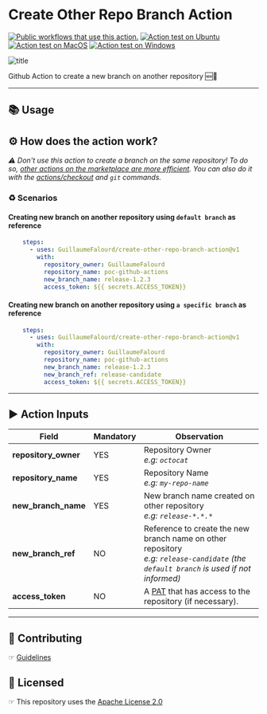 # Create Other Repo Branch Action

[![Public workflows that use this action.](https://img.shields.io/endpoint?url=https%3A%2F%2Fapi-endbug.vercel.app%2Fapi%2Fgithub-actions%2Fused-by%3Faction%3DGuillaumeFalourd%2Fcreate-other-repo-branch-action%26badge%3Dtrue)](https://github.com/search?o=desc&q=GuillaumeFalourd+create-other-repo-branch-action+path%3A.github%2Fworkflows+language%3AYAML&s=&type=Code) [![Action test on Ubuntu](https://github.com/GuillaumeFalourd/create-other-repo-branch-action/actions/workflows/ubuntu_test_action.yml/badge.svg)](https://github.com/GuillaumeFalourd/create-other-repo-branch-action/actions/workflows/ubuntu_test_action.yml) [![Action test on MacOS](https://github.com/GuillaumeFalourd/create-other-repo-branch-action/actions/workflows/macos_test_action.yml/badge.svg)](https://github.com/GuillaumeFalourd/create-other-repo-branch-action/actions/workflows/macos_test_action.yml) [![Action test on Windows](https://github.com/GuillaumeFalourd/create-other-repo-branch-action/actions/workflows/windows_test_action.yml/badge.svg)](https://github.com/GuillaumeFalourd/create-other-repo-branch-action/actions/workflows/windows_test_action.yml)

![title](https://user-images.githubusercontent.com/22433243/124029399-7d608c80-d9cb-11eb-9f78-48524007ac3d.png)

Github Action to create a new branch on another repository 🆕🚀

* * *

## 📚 Usage

## ⚙️ How does the action work?

_⚠️  Don't use this action to create a branch on the same repository! To do so, [other actions on the marketplace are more efficient](https://github.com/marketplace?type=actions&query=create+branch+). You can also do it with the [actions/checkout](https://github.com/actions/checkout) and `git` commands._

### ♻️ Scenarios

#### Creating new branch on another repository using `default branch` as reference

```yaml
    steps:
      - uses: GuillaumeFalourd/create-other-repo-branch-action@v1
        with:
          repository_owner: GuillaumeFalourd
          repository_name: poc-github-actions
          new_branch_name: release-1.2.3
          access_token: ${{ secrets.ACCESS_TOKEN}}
```

#### Creating new branch on another repository using `a specific branch` as reference

```yaml
    steps:
      - uses: GuillaumeFalourd/create-other-repo-branch-action@v1
        with:
          repository_owner: GuillaumeFalourd
          repository_name: poc-github-actions
          new_branch_name: release-1.2.3
          new_branch_ref: release-candidate
          access_token: ${{ secrets.ACCESS_TOKEN}}
```

* * *

## ▶️ Action Inputs

Field | Mandatory | Observation
------------ | ------------  | -------------
**repository_owner** | YES | Repository Owner <br/> _e.g: `octocat`_
**repository_name** | YES | Repository Name <br/> _e.g: `my-repo-name`_
**new_branch_name** | YES | New branch name created on other repository <br/> _e.g: `release-*.*.*`_
**new_branch_ref** | NO | Reference to create the new branch name on other repository <br/> _e.g: `release-candidate` (the `default branch` is used if not informed)_
**access_token** | NO | A [PAT](https://docs.github.com/en/github/authenticating-to-github/keeping-your-account-and-data-secure/creating-a-personal-access-token) that has access to the repository (if necessary).

* * *

## 🤝 Contributing

☞ [Guidelines](https://github.com/GuillaumeFalourd/create-other-repo-branch-action/blob/main/CONTRIBUTING.md)

## 🏅 Licensed

☞ This repository uses the [Apache License 2.0](https://github.com/GuillaumeFalourd/create-other-repo-branch-action/blob/main/LICENSE)
